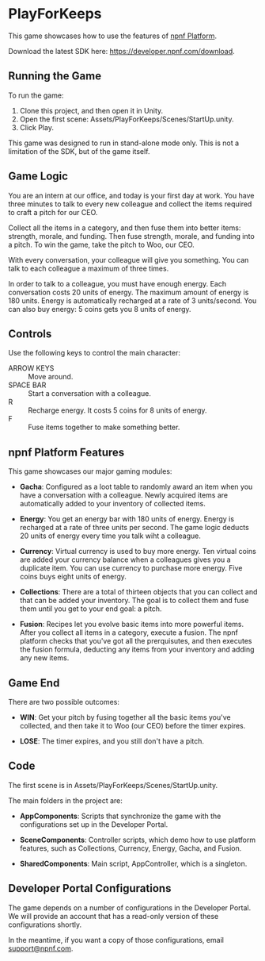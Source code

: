 # PlayForKeeps
This game showcases how to use the features of [npnf Platform](https://developer.npnf.com).

Download the latest SDK here: https://developer.npnf.com/download.

## Running the Game
To run the game:
<ol>
  <li>Clone this project, and then open it in Unity.</li>
  <li>Open the first scene: Assets/PlayForKeeps/Scenes/StartUp.unity.</li>
  <li>Click Play.</li>
</ol>
This game was designed to run in stand-alone mode only. This is not a limitation of the SDK, but of the game itself.

## Game Logic
You are an intern at our office, and today is your first day at work. You have three minutes to talk to every new colleague and collect the items required to craft a pitch for our CEO.

Collect all the items in a category, and then fuse them into better items: strength, morale, and funding. Then fuse strength, morale, and funding into a pitch. To win the game, take the pitch to Woo, our CEO.

With every conversation, your colleague will give you something. You can talk to each colleague a maximum of three times.

In order to talk to a colleague, you must have enough energy. Each conversation costs 20 units of energy. The maximum amount of energy is 180 units. Energy is automatically recharged at a rate of 3 units/second. You can also buy energy: 5 coins gets you 8 units of energy.

## Controls
Use the following keys to control the main character:
<dl>
  <dt>ARROW KEYS</dt>
  <dd>Move around.</dd>
  
  <dt>SPACE BAR</dt>
  <dd>Start a conversation with a colleague.</dd>
  
  <dt>R</dt>
  <dd>Recharge energy. It costs 5 coins for 8 units of energy.</dd>
  
  <dt>F</dt>
  <dd>Fuse items together to make something better.</dd>
</dl>

## npnf Platform Features
This game showcases our major gaming modules:

* __Gacha__: Configured as a loot table to randomly award an item when you have a conversation with a colleague. Newly acquired items are automatically added to your inventory of collected items.

* __Energy__: You get an energy bar with 180 units of energy. Energy is recharged at a rate of three units per second. The game logic deducts 20 units of energy every time you talk wiht a colleague.

* __Currency__: Virtual currency is used to buy more energy. Ten virtual coins are added your currency balance when a colleagues gives you a duplicate item. You can use currency to purchase more energy. Five coins buys eight units of energy.

* __Collections__: There are a total of thirteen objects that you can collect and that can be added your inventory. The goal is to collect them and fuse them until you get to your end goal: a pitch.

* __Fusion__: Recipes let you evolve basic items into more powerful items. After you collect all items in a category, execute a fusion. The npnf platform checks that you've got all the prerquisutes, and then executes the fusion formula, deducting any items from your inventory and adding any new items.

## Game End
There are two possible outcomes:
* __WIN__: Get your pitch by fusing together all the basic items you've collected, and then take it to Woo (our CEO) before the timer expires.

* __LOSE__: The timer expires, and you still don't have a pitch.

## Code
The first scene is in Assets/PlayForKeeps/Scenes/StartUp.unity.

The main folders in the project are:

* __AppComponents__: Scripts that synchronize the game with the configurations set up in the Developer Portal.

* __SceneComponents__: Controller scripts, which demo how to use platform features, such as Collections, Currency, Energy, Gacha, and Fusion.

* __SharedComponents__: Main script, AppController, which is a singleton.

## Developer Portal Configurations
The game depends on a number of configurations in the Developer Portal. We will provide an account that has a read-only version of these configurations shortly.

In the meantime, if you want a copy of those configurations, email support@npnf.com.
